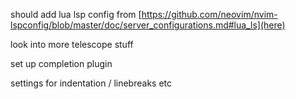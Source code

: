 should add lua lsp config from [https://github.com/neovim/nvim-lspconfig/blob/master/doc/server_configurations.md#lua_ls](here)

look into more telescope stuff

set up completion plugin

settings for indentation / linebreaks etc

